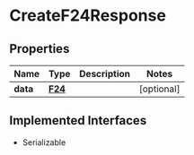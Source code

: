 

# CreateF24Response



## Properties

| Name | Type | Description | Notes |
|------------ | ------------- | ------------- | -------------|
|**data** | [**F24**](F24.md) |  |  [optional] |


## Implemented Interfaces

* Serializable


